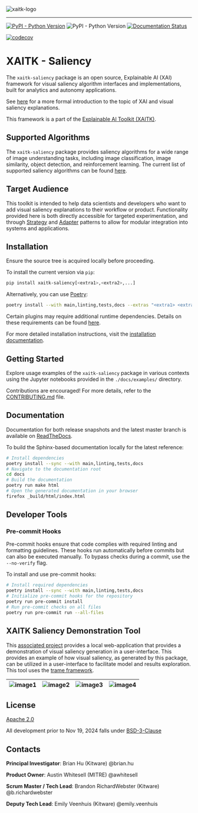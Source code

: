 ![xaitk-logo](./docs/figures/xaitk-wordmark-light.png)

<hr/>

<!-- :auto badges: -->
[![PyPI - Python Version](https://img.shields.io/pypi/v/xaitk-saliency)](https://pypi.org/project/xaitk-saliency/)
![PyPI - Python Version](https://img.shields.io/pypi/pyversions/xaitk-saliency)
[![Documentation Status](https://readthedocs.org/projects/xaitk-saliency/badge/?version=latest)](https://xaitk-saliency.readthedocs.io/en/latest/?badge=latest)
<!-- :auto badges: -->
<!-- TODO: re-enable these later. -->
<!-- [![badge-unittests](https://github.com/xaitk/xaitk-saliency/actions/workflows/ci-unittests.yml/badge.svg)](https://github.com/XAITK/xaitk-saliency/actions/workflows/ci-unittests.yml)
[![badge-notebooks](https://github.com/xaitk/xaitk-saliency/actions/workflows/ci-example-notebooks.yml/badge.svg)](https://github.com/XAITK/xaitk-saliency/actions/workflows/ci-example-notebooks.yml) -->
[![codecov](https://codecov.io/gh/XAITK/xaitk-saliency/branch/master/graph/badge.svg?token=VHRNXYCNCG)](https://codecov.io/gh/XAITK/xaitk-saliency)

# XAITK - Saliency
The `xaitk-saliency` package is an open source, Explainable AI (XAI) framework
for visual saliency algorithm interfaces and implementations, built for
analytics and autonomy applications.

See [here](https://xaitk-saliency.readthedocs.io/en/latest/introduction.html)
for a more formal introduction to the topic of XAI and visual saliency
explanations.

This framework is a part of the [Explainable AI Toolkit (XAITK)](
https://xaitk.org).

## Supported Algorithms
The `xaitk-saliency` package provides saliency algorithms for a wide range of image understanding
tasks, including image classification, image similarity, object detection, and reinforcement learning.
The current list of supported saliency algorithms can be found [here](
https://xaitk-saliency.readthedocs.io/en/latest/introduction.html#saliency-algorithms).

## Target Audience
This toolkit is intended to help data scientists and developers who want to
add visual saliency explanations to their workflow or product.
Functionality provided here is both directly accessible for targeted
experimentation, and through [Strategy](
https://en.wikipedia.org/wiki/Strategy_pattern) and [Adapter](
https://en.wikipedia.org/wiki/Adapter_pattern) patterns to allow for
modular integration into systems and applications.

<!-- :auto installation: -->
## Installation
Ensure the source tree is acquired locally before proceeding.

To install the current version via `pip`:
```bash
pip install xaitk-saliency[<extra1>,<extra2>,...]
```

Alternatively, you can use [Poetry](https://python-poetry.org/):
```bash
poetry install --with main,linting,tests,docs --extras "<extra1> <extra2> ..."
```

Certain plugins may require additional runtime dependencies. Details on these requirements can be found [here](https://xaitk-saliency.readthedocs.io/en/latest/implementations.html).

For more detailed installation instructions, visit the [installation documentation](https://xaitk-saliency.readthedocs.io/en/latest/installation.html).
<!-- :auto installation: -->

<!-- :auto getting-started: -->
## Getting Started
Explore usage examples of the `xaitk-saliency` package in various contexts using the Jupyter notebooks provided in the `./docs/examples/` directory.

Contributions are encouraged! For more details, refer to the [CONTRIBUTING.md](./CONTRIBUTING.md) file.
<!-- :auto getting-started: -->

<!-- :auto documentation: -->
## Documentation
Documentation for both release snapshots and the latest master branch is available on [ReadTheDocs](https://xaitk-saliency.readthedocs.io/en/latest/).

To build the Sphinx-based documentation locally for the latest reference:
```bash
# Install dependencies
poetry install --sync --with main,linting,tests,docs
# Navigate to the documentation root
cd docs
# Build the documentation
poetry run make html
# Open the generated documentation in your browser
firefox _build/html/index.html
```
<!-- :auto documentation: -->

<!-- :auto developer-tools: -->
## Developer Tools

### Pre-commit Hooks
Pre-commit hooks ensure that code complies with required linting and formatting guidelines. These hooks run automatically before commits but can also be executed manually. To bypass checks during a commit, use the `--no-verify` flag.

To install and use pre-commit hooks:
```bash
# Install required dependencies
poetry install --sync --with main,linting,tests,docs
# Initialize pre-commit hooks for the repository
poetry run pre-commit install
# Run pre-commit checks on all files
poetry run pre-commit run --all-files
```
<!-- :auto developer-tools: -->

## XAITK Saliency Demonstration Tool
This [associated project](https://github.com/XAITK/xaitk-saliency-web-demo)
provides a local web-application that provides a demonstration of visual
saliency generation in a user-interface.
This provides an example of how visual saliency, as generated by this package,
can be utilized in a user-interface to facilitate model and results
exploration.
This tool uses the [trame framework](https://kitware.github.io/trame/).

| ![image1] | ![image2] | ![image3] | ![image4] |
|:---------:|:---------:|:---------:|:---------:|

[image1]: https://github.com/XAITK/xaitk-saliency-web-demo/blob/main/gallery/xaitk-classification-rise-4.jpg
[image2]: https://github.com/XAITK/xaitk-saliency-web-demo/blob/main/gallery/xaitk-classification-sliding-window.jpg
[image3]: https://github.com/XAITK/xaitk-saliency-web-demo/blob/main/gallery/xaitk-detection-retina.jpg
[image4]: https://github.com/XAITK/xaitk-saliency-web-demo/blob/main/gallery/xaitk-similarity-1.jpg

<!-- :auto license: -->
## License
[Apache 2.0](./LICENSE)
<!-- :auto license: -->

All development prior to Nov 19, 2024 falls under [BSD-3-Clause](./LICENSE.old)

<!-- :auto contacts: -->
## Contacts

**Principal Investigator**: Brian Hu (Kitware) @brian.hu

**Product Owner**: Austin Whitesell (MITRE) @awhitesell

**Scrum Master / Tech Lead**: Brandon RichardWebster (Kitware) @b.richardwebster

**Deputy Tech Lead**: Emily Veenhuis (Kitware) @emily.veenhuis
<!-- :auto contacts: -->
